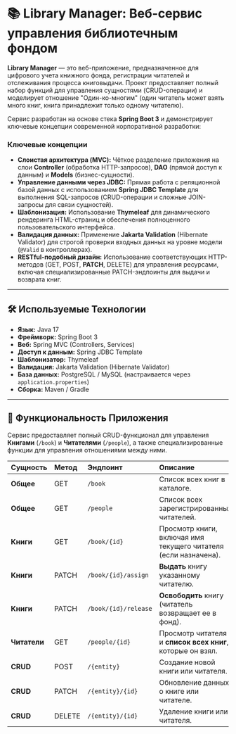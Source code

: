 # 📚 Library Manager: Веб-сервис управления библиотечным фондом

**Library Manager** — это веб-приложение, предназначенное для цифрового учета книжного фонда, регистрации читателей и отслеживания процесса книговыдачи. Проект предоставляет полный набор функций для управления сущностями (CRUD-операции) и моделирует отношение "Один-ко-многим" (один читатель может взять много книг, книга принадлежит только одному читателю).

Сервис разработан на основе стека **Spring Boot 3** и демонстрирует ключевые концепции современной корпоративной разработки:

### Ключевые концепции

* **Слоистая архитектура (MVC):** Чёткое разделение приложения на слои **Controller** (обработка HTTP-запросов), **DAO** (прямой доступ к данным) и **Models** (бизнес-сущности).
* **Управление данными через JDBC:** Прямая работа с реляционной базой данных с использованием **Spring JDBC Template** для выполнения SQL-запросов (CRUD-операции и сложные JOIN-запросы для связи сущностей).
* **Шаблонизация:** Использование **Thymeleaf** для динамического рендеринга HTML-страниц и обеспечения полноценного пользовательского интерфейса.
* **Валидация данных:** Применение **Jakarta Validation** (Hibernate Validator) для строгой проверки входных данных на уровне модели (`@Valid` в контроллерах).
* **RESTful-подобный дизайн:** Использование соответствующих HTTP-методов (GET, POST, **PATCH**, DELETE) для управления ресурсами, включая специализированные PATCH-эндпоинты для выдачи и возврата книг.

---

## 🛠️ Используемые Технологии

* **Язык:** Java 17
* **Фреймворк:** Spring Boot 3
* **Веб:** Spring MVC (Controllers, Services)
* **Доступ к данным:** Spring JDBC Template
* **Шаблонизатор:** Thymeleaf
* **Валидация:** Jakarta Validation (Hibernate Validator)
* **База данных:** PostgreSQL / MySQL (настраивается через `application.properties`)
* **Сборка:** Maven / Gradle

---

## 📖 Функциональность Приложения

Сервис предоставляет полный CRUD-функционал для управления **Книгами** (`/book`) и **Читателями** (`/people`), а также специализированные функции для управления отношениями между ними.

| Сущность | Метод | Эндпоинт | Описание |
| :--- | :--- | :--- | :--- |
| **Общее** | GET | `/book` | Список всех книг в каталоге. |
| **Общее** | GET | `/people` | Список всех зарегистрированных читателей. |
| **Книги** | GET | `/book/{id}` | Просмотр книги, включая имя текущего читателя (если назначена). |
| **Книги** | PATCH | `/book/{id}/assign` | **Выдать** книгу указанному читателю. |
| **Книги** | PATCH | `/book/{id}/release` | **Освободить** книгу (читатель возвращает ее в фонд). |
| **Читатели** | GET | `/people/{id}` | Просмотр читателя и **список всех книг**, которые он взял. |
| **CRUD** | POST | `/{entity}` | Создание новой книги или читателя. |
| **CRUD** | PATCH | `/{entity}/{id}` | Обновление данных о книге или читателе. |
| **CRUD** | DELETE | `/{entity}/{id}` | Удаление книги или читателя. |
